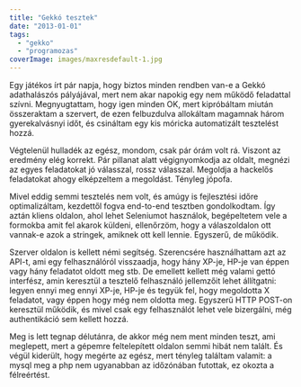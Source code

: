 ```yaml
---
title: "Gekkó tesztek"
date: "2013-01-01"
tags: 
  - "gekko"
  - "programozas"
coverImage: images/maxresdefault-1.jpg
---
```


Egy játékos írt pár napja, hogy biztos minden rendben van-e a Gekkó adathalászós pályájával, mert nem akar napokig egy nem működő feladattal szívni. Megnyugtattam, hogy igen minden OK, mert kipróbáltam miután összeraktam a szervert, de ezen felbuzdulva allokáltam magamnak három gyerekalvásnyi időt, és csináltam egy kis móricka automatizált tesztelést hozzá.

Végtelenül hulladék az egész, mondom, csak pár órám volt rá. Viszont az eredmény elég korrekt. Pár pillanat alatt végignyomkodja az oldalt, megnézi az egyes feladatokat jó válasszal, rossz válasszal. Megoldja a hackelős feladatokat ahogy elképzeltem a megoldást. Tényleg jópofa.

Mivel eddig semmi tesztelés nem volt, és amúgy is fejlesztési időre optimalizáltam, kezdettől fogva end-to-end tesztben gondolkodtam. Így aztán kliens oldalon, ahol lehet Seleniumot használok, begépeltetem vele a formokba amit fel akarok küldeni, ellenőrzöm, hogy a válaszoldalon ott vannak-e azok a stringek, amiknek ott kell lennie. Egyszerű, de működik.

Szerver oldalon is kellett némi segítség. Szerencsére használhattam azt az API-t, ami egy felhasználóról visszaadja, hogy hány XP-je, HP-je van éppen vagy hány feladatot oldott meg stb. De emellett kellett még valami gettó interfész, amin keresztül a tesztelő felhasználó jellemzőit lehet állítgatni: legyen ennyi meg ennyi XP-je, HP-je és tegyük fel, hogy megoldotta X feladatot, vagy éppen hogy még nem oldotta meg. Egyszerű HTTP POST-on keresztül működik, és mivel csak egy felhasználót lehet vele bizergálni, még authentikáció sem kellett hozzá.

Meg is lett tegnap délutánra, de akkor még nem ment minden teszt, ami meglepett, mert a gépemre feltelepített oldalon semmi hibát nem talált. És végül kiderült, hogy megérte az egész, mert tényleg találtam valamit: a mysql meg a php nem ugyanabban az időzónában futottak, ez okozta a félreértést.
